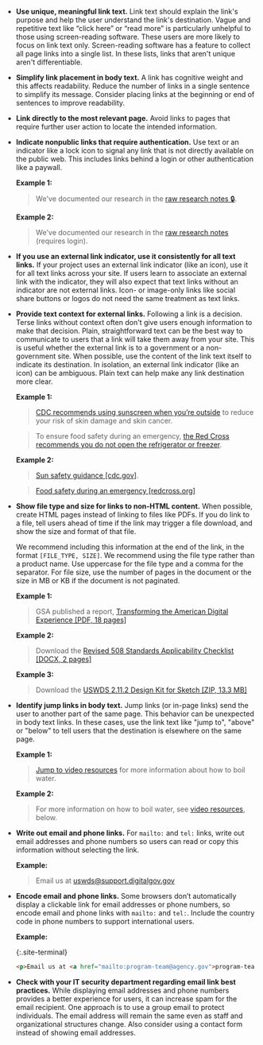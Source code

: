 - **Use unique, meaningful link text.** Link text should explain the link's purpose and help the user understand the link's destination. Vague and repetitive text like “click here” or “read more” is particularly unhelpful to those using screen-reading software. These users are more likely to focus on link text only. Screen-reading software has a feature to collect all page links into a single list. In these lists, links that aren't unique aren't differentiable.

- **Simplify link placement in body text.** A link has cognitive weight and this affects readability. Reduce the number of links in a single sentence to simplify its message. Consider placing links at the beginning or end of sentences to improve readability.

- **Link directly to the most relevant page.** Avoid links to pages that require further user action to locate the intended information.

- **Indicate nonpublic links that require authentication.** Use text or an indicator like a lock icon to signal any link that is not directly available on the public web. This includes links behind a login or other authentication like a paywall.

    **Example 1:**
    > We've documented our research in the [raw research notes 🔒](javascript:void(0)).

    **Example 2:**
    > We've documented our research in the [raw research notes](javascript:void(0)) (requires login).

- **If you use an external link indicator, use it consistently for all text links.** If your project uses an external link indicator (like an icon), use it for all text links across your site. If users learn to associate an external link with the indicator, they will also expect that text links without an indicator are not external links. Icon- or image-only links like social share buttons or logos do not need the same treatment as text links.

- **Provide text context for external links.** Following a link is a decision. Terse links without context often don't give users enough information to make that decision. Plain, straightforward text can be the best way to communicate to users that a link will take them away from your site. This is useful whether the external link is to a government or a non-government site. When possible, use the content of the link text itself to indicate its destination. In isolation, an external link indicator (like an icon) can be ambiguous. Plain text can help make any link destination more clear.

    **Example 1:**
    > [CDC recommends using sunscreen when you’re outside](https://www.cdc.gov/cancer/skin/basic_info/sun-safety.htm) to reduce your risk of skin damage and skin cancer.

    > To ensure food safety during an emergency, [the Red Cross recommends you do not open the refrigerator or freezer](https://www.redcross.org/get-help/how-to-prepare-for-emergencies/types-of-emergencies/food-safety.html).

    **Example 2:**
    > [Sun safety guidance [cdc.gov]](https://www.cdc.gov/cancer/skin/basic_info/sun-safety.htm).

    > [Food safety during an emergency [redcross.org]](https://www.redcross.org/get-help/how-to-prepare-for-emergencies/types-of-emergencies/food-safety.html)

- **Show file type and size for links to non-HTML content.** When possible, create HTML pages instead of linking to files like PDFs. If you do link to a file, tell users ahead of time if the link may trigger a file download, and show the size and format of that file.

    We recommend including this information at the end of the link, in the format `[FILE_TYPE, SIZE]`. We recommend using the file type rather than a product name. Use uppercase for the file type and a comma for the separator. For file size, use the number of pages in the document or the size in MB or KB if the document is not paginated.

    **Example 1:**
    > GSA published a report, [Transforming the American Digital Experience [PDF, 18 pages]](https://designsystem.digital.gov/files/next/Transforming-the-American-digital-experience.pdf)

    **Example 2:**
    > Download the [Revised 508 Standards Applicability Checklist [DOCX, 2 pages]](https://section508.gov/sites/default/files/Revised%20508%20Standards%20Applicability%20Checklist%20%287%29.docx)

    **Example 3:**
    > Download the [USWDS 2.11.2 Design Kit for Sketch [ZIP, 13.3 MB]](https://github.com/uswds/uswds-for-designers/releases/download/v2.4.0/uswds-for-designers-v2.4.0.zip)

- **Identify jump links in body text.** Jump links (or in-page links) send the user to another part of the same page. This behavior can be unexpected in body text links. In these cases, use the link text like "jump to", "above" or "below" to tell users that the destination is elsewhere on the same page.

    **Example 1:**
    > [Jump to video resources](javascript:void(0)) for more information about how to boil water.

    **Example 2:**
    > For more information on how to boil water, see [video resources](javascript:void(0)), below.

- **Write out email and phone links.** For `mailto:` and `tel:` links, write out email addresses and phone numbers so users can read or copy this information without selecting the link.

    **Example:**
    > Email us at [uswds@support.digitalgov.gov](mailto:uswds@support.digitalgov.gov)

- **Encode email and phone links.** Some browsers don’t automatically display a clickable link for email addresses or phone numbers, so encode email and phone links with `mailto:` and `tel:`. Include the country code in phone numbers to support international users.

    **Example:**

    {:.site-terminal}
    ```html
    <p>Email us at <a href="mailto:program-team@agency.gov">program-team@agency.gov</a> or call us at <a href="tel:1-800-555-1234">1-800-555-1234</a> to request support.</p>
    ```

- **Check with your IT security department regarding email link best practices.** While displaying email addresses and phone numbers provides a better experience for users, it can increase spam for the email recipient. One approach is to use a group email to protect individuals. The email address will remain the same even as staff and organizational structures change. Also consider using a contact form instead of showing email addresses.

